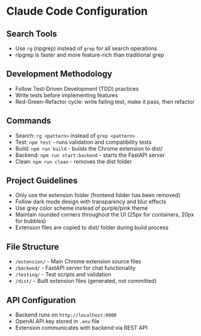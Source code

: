 # Claude Code Configuration

## Search Tools
- Use `rg` (ripgrep) instead of `grep` for all search operations
- ripgrep is faster and more feature-rich than traditional grep

## Development Methodology
- Follow Test-Driven Development (TDD) practices
- Write tests before implementing features
- Red-Green-Refactor cycle: write failing test, make it pass, then refactor

## Commands
- Search: `rg <pattern>` instead of `grep <pattern>`
- Test: `npm test` - runs validation and compatibility tests
- Build: `npm run build` - builds the Chrome extension to dist/
- Backend: `npm run start:backend` - starts the FastAPI server
- Clean: `npm run clean` - removes the dist folder

## Project Guidelines
- Only use the extension folder (frontend folder has been removed)
- Follow dark mode design with transparency and blur effects
- Use grey color scheme instead of purple/pink theme
- Maintain rounded corners throughout the UI (25px for containers, 20px for bubbles)
- Extension files are copied to dist/ folder during build process

## File Structure
- `/extension/` - Main Chrome extension source files
- `/backend/` - FastAPI server for chat functionality
- `/testing/` - Test scripts and validation
- `/dist/` - Built extension files (generated, not committed)

## API Configuration
- Backend runs on `http://localhost:8000`
- OpenAI API key stored in `.env` file
- Extension communicates with backend via REST API